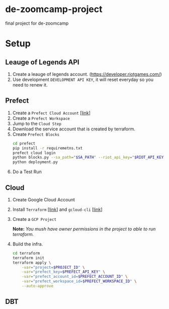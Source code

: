 # de-zoomcamp-project
final project for de-zoomcamp


# Setup

## Leauge of Legends API

1. Create a leauge of legends account. (https://developer.riotgames.com/)
2. Use development `DEVELOPMENT API KEY`, it will reset everyday so you need to renew it.


## Prefect

1. Create a `Prefect Cloud Account` [[link](https://www.prefect.io/cloud/)]
2. Create a `Prefect Workspace` 
3. Jump to the `Cloud Step`
4. Download the service account that is created by terraform.
5. Create `Prefect Blocks`
    ```bash
    cd prefect
    pip install -r requiremetns.txt
    prefect cloud login
    python blocks.py --sa_path="$SA_PATH" --riot_api_key="$RIOT_API_KEY"
    python deployment.py
    ```
6. Do a Test Run

## Cloud

1. Create Google Cloud Account

2. Install `Terraform` [[link](https://developer.hashicorp.com/terraform/downloads)] and `gcloud-cli` [[link](https://cloud.google.com/sdk/docs/install)]

4. Create a `GCP Project` 

    **Note:** *You mush have owner permissions in the project to able to run terraform.*

3. Build the infra.
    ```bash
    cd terraform
    terraform init
    terraform apply \
        -var="project=$PROJECT_ID" \
        -var="prefect_key=$PREFECT_API_KEY" \
        -var="prefect_account_id=$PREFECT_ACCOUNT_ID" \
        -var="prefect_workspace_id=$PREFECT_WORKSPACE_ID" \
        --auto-approve
    ```

## DBT
